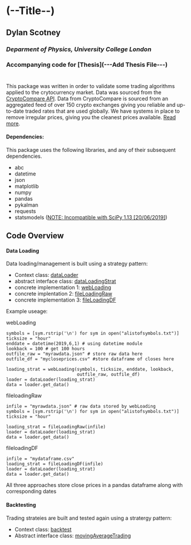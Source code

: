 # (--Title--)
## Dylan Scotney
### _Deparment of Physics, University College London_ 
### Accompanying code for [Thesis](---Add Thesis File---)

#

This package was written in order to validate some trading algorithms
applied to the crytocurrency market. 
Data was sourced from the [CryptoCompare API](https://min-api.cryptocompare.com). 
Data from CryptoCompare is sourced from an aggregated feed of over 150 
crypto exchanges giving you reliable and up-to-date traded rates that 
are used globally. We have systems in place to remove irregular prices, 
giving you the cleanest prices available. [Read more](https://www.cryptocompare.com/media/27010937/cccagg_methodology_2018-02-26.pdf).

#### Dependencies:
This package uses the following libraries, and any of their subsequent dependencies. 

* abc
* datetime
* json
* matplotlib
* numpy
* pandas
* pykalman
* requests
* statsmodels ([NOTE: Incompatible with SciPy 1.13 [20/06/2019]](https://github.com/statsmodels/statsmodels/issues/5759)) 


## Code Overview

#### Data Loading
Data loading/management is built using a strategy pattern:

* Context class: [dataLoader](\\Lib\\data_loader.py)
* abstract interface class: [dataLoadingStrat](\\Lib\\abstract_data_loading_strategy.py)
* concrete implementation 1: [webLoading](\\Lib\\web_loading_strategies.py)
* concrete implentation 2: [fileLoadingRaw](\\Lib\\file_loading_strategies.py)
* concrete implementation 3: [fileLoadingDF](\\Lib\\file_loading_strategies.py)

Example useage:

webLoading
```
symbols = [sym.rstrip('\n') for sym in open("alistofsymbols.txt")]
ticksize = "hour"
enddate = datetime(2019,6,1) # using datetime module 
lookback = 100 # get 100 hours
outfile_raw = "myrawdata.json" # store raw data here
outfile_df = "mycloseprices.csv" #store dataframe of closes here

loading_strat = webLoading(symbols, ticksize, enddate, lookback,
                           outfile_raw, outfile_df)
loader = dataLoader(loading_strat)
data = loader.get_data()
```

fileloadingRaw
```
infile = "myrawdata.json" # raw data stored by webLoading
symbols = [sym.rstrip('\n') for sym in open("alistofsymbols.txt")]
ticksize = "hour"

loading_strat = fileLoadingRaw(infile)
loader = dataLoader(loading_strat)
data = loader.get_data()
```

fileloadingDF
```
infile = "mydataframe.csv"
loading_strat = fileLoadingDF(infile) 
loader = dataLoader(loading_strat)
data = loader.get_data()
```

All three approaches store close prices in a pandas dataframe along with 
corresponding dates

#### Backtesting
Trading strateies are built and tested again using a stratergy pattern:
* Context class: [backtest](\\Lib\\strategy_backtester.py)
* Abstract interface class: [movingAverageTrading](\\Lib\\abstract_MA_trading_strategy.py)




